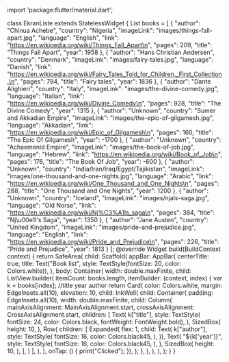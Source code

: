 import 'package:flutter/material.dart';

class EkranListe extends StatelessWidget {
  List books = [
    {
      "author": "Chinua Achebe",
      "country": "Nigeria",
      "imageLink": "images/things-fall-apart.jpg",
      "language": "English",
      "link": "https://en.wikipedia.org/wiki/Things_Fall_Apart\n",
      "pages": 209,
      "title": "Things Fall Apart",
      "year": 1958
    },
    {
      "author": "Hans Christian Andersen",
      "country": "Denmark",
      "imageLink": "images/fairy-tales.jpg",
      "language": "Danish",
      "link":
          "https://en.wikipedia.org/wiki/Fairy_Tales_Told_for_Children._First_Collection.\n",
      "pages": 784,
      "title": "Fairy tales",
      "year": 1836
    },
    {
      "author": "Dante Alighieri",
      "country": "Italy",
      "imageLink": "images/the-divine-comedy.jpg",
      "language": "Italian",
      "link": "https://en.wikipedia.org/wiki/Divine_Comedy\n",
      "pages": 928,
      "title": "The Divine Comedy",
      "year": 1315
    },
    {
      "author": "Unknown",
      "country": "Sumer and Akkadian Empire",
      "imageLink": "images/the-epic-of-gilgamesh.jpg",
      "language": "Akkadian",
      "link": "https://en.wikipedia.org/wiki/Epic_of_Gilgamesh\n",
      "pages": 160,
      "title": "The Epic Of Gilgamesh",
      "year": -1700
    },
    {
      "author": "Unknown",
      "country": "Achaemenid Empire",
      "imageLink": "images/the-book-of-job.jpg",
      "language": "Hebrew",
      "link": "https://en.wikipedia.org/wiki/Book_of_Job\n",
      "pages": 176,
      "title": "The Book Of Job",
      "year": -600
    },
    {
      "author": "Unknown",
      "country": "India/Iran/Iraq/Egypt/Tajikistan",
      "imageLink": "images/one-thousand-and-one-nights.jpg",
      "language": "Arabic",
      "link": "https://en.wikipedia.org/wiki/One_Thousand_and_One_Nights\n",
      "pages": 288,
      "title": "One Thousand and One Nights",
      "year": 1200
    },
    {
      "author": "Unknown",
      "country": "Iceland",
      "imageLink": "images/njals-saga.jpg",
      "language": "Old Norse",
      "link": "https://en.wikipedia.org/wiki/Nj%C3%A1ls_saga\n",
      "pages": 384,
      "title": "Nj\u00e1l's Saga",
      "year": 1350
    },
    {
      "author": "Jane Austen",
      "country": "United Kingdom",
      "imageLink": "images/pride-and-prejudice.jpg",
      "language": "English",
      "link": "https://en.wikipedia.org/wiki/Pride_and_Prejudice\n",
      "pages": 226,
      "title": "Pride and Prejudice",
      "year": 1813
    }
  ];
  @override
  Widget build(BuildContext context) {
    return SafeArea(
      child: Scaffold(
        appBar: AppBar(
          centerTitle: true,
          title: Text("Book list",
              style: TextStyle(fontSize: 20, color: Colors.white)),
        ),
        body: Container(
          width: double.maxFinite,
          child: ListView.builder(
            itemCount: books.length,
            itemBuilder: (context, index) {
              var k = books[index];
              //title year author
              return Card(
                color: Colors.white,
                margin: EdgeInsets.all(10),
                elevation: 10,
                child: InkWell(
                    child: Container(
                      padding: EdgeInsets.all(10),
                      width: double.maxFinite,
                      child: Column(
                        mainAxisAlignment: MainAxisAlignment.start,
                        crossAxisAlignment: CrossAxisAlignment.start,
                        children: [
                          Text(
                            k["title"],
                            style: TextStyle(
                                fontSize: 24,
                                color: Colors.black,
                                fontWeight: FontWeight.bold),
                          ),
                          SizedBox(
                            height: 10,
                          ),
                          Row(
                            children: [
                              Expanded(
                                  flex: 1,
                                  child: Text(
                                    k["author"],
                                    style: TextStyle(
                                      fontSize: 16,
                                      color: Colors.black45,
                                    ),
                                  )),
                              Text(
                                "${k['year']}",
                                style: TextStyle(
                                  fontSize: 16,
                                  color: Colors.black45,
                                ),
                              ),
                              SizedBox(
                                height: 10,
                              ),
                            ],
                          )
                        ],
                      ),
                    ),
                    onTap: () {
                      print("Clicked");
                    }),
              );
            },
          ),
        ),
      ),
    );
  }
}
